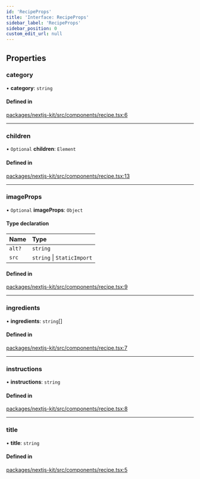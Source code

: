 ```yaml
---
id: 'RecipeProps'
title: 'Interface: RecipeProps'
sidebar_label: 'RecipeProps'
sidebar_position: 0
custom_edit_url: null
---
```


## Properties

### category

• **category**: `string`

#### Defined in

[packages/nextjs-kit/src/components/recipe.tsx:6](https://github.com/pantheon-systems/decoupled-kit-js/blob/32b3f2995/packages/nextjs-kit/src/components/recipe.tsx#L6)

---

### children

• `Optional` **children**: `Element`

#### Defined in

[packages/nextjs-kit/src/components/recipe.tsx:13](https://github.com/pantheon-systems/decoupled-kit-js/blob/32b3f2995/packages/nextjs-kit/src/components/recipe.tsx#L13)

---

### imageProps

• `Optional` **imageProps**: `Object`

#### Type declaration

| Name   | Type                       |
| :----- | :------------------------- |
| `alt?` | `string`                   |
| `src`  | `string` \| `StaticImport` |

#### Defined in

[packages/nextjs-kit/src/components/recipe.tsx:9](https://github.com/pantheon-systems/decoupled-kit-js/blob/32b3f2995/packages/nextjs-kit/src/components/recipe.tsx#L9)

---

### ingredients

• **ingredients**: `string`[]

#### Defined in

[packages/nextjs-kit/src/components/recipe.tsx:7](https://github.com/pantheon-systems/decoupled-kit-js/blob/32b3f2995/packages/nextjs-kit/src/components/recipe.tsx#L7)

---

### instructions

• **instructions**: `string`

#### Defined in

[packages/nextjs-kit/src/components/recipe.tsx:8](https://github.com/pantheon-systems/decoupled-kit-js/blob/32b3f2995/packages/nextjs-kit/src/components/recipe.tsx#L8)

---

### title

• **title**: `string`

#### Defined in

[packages/nextjs-kit/src/components/recipe.tsx:5](https://github.com/pantheon-systems/decoupled-kit-js/blob/32b3f2995/packages/nextjs-kit/src/components/recipe.tsx#L5)
